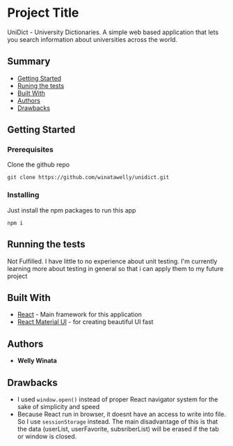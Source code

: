 # Project Title

UniDict - University Dictionaries. 
A simple web based application that lets you search information about universities across the world.

## Summary

  - [Getting Started](#getting-started)
  - [Runing the tests](#running-the-tests)
  - [Built With](#built-with)
  - [Authors](#authors)
  - [Drawbacks](#drawbacks)


## Getting Started

### Prerequisites

Clone the github repo

    git clone https://github.com/winatawelly/unidict.git

### Installing
Just install the npm packages to run this app


    npm i


## Running the tests

Not Fulfilled.
I have little to no experience about unit testing. I'm currently learning more about testing in general so that i can apply them to my future project


## Built With

  - [React](https://reactjs.org/) - Main framework for this application
  - [React Material UI](https://material-ui.com/components/text-fields/) - for creating beautiful UI fast

## Authors

  - **Welly Winata**
 
## Drawbacks

- I used `window.open()` instead of proper React navigator system for the sake of simplicity and speed
- Because React run in browser, it doesnt have an access to write into file. So I use `sessionStorage` instead. The main disadvantage of this is that the data (userList, userFavorite, subsriberList) will be erased if the tab or window is closed.




